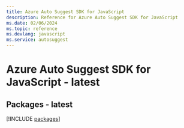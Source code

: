 ```yaml
---
title: Azure Auto Suggest SDK for JavaScript
description: Reference for Azure Auto Suggest SDK for JavaScript
ms.date: 02/06/2024
ms.topic: reference
ms.devlang: javascript
ms.service: autosuggest
---
```

# Azure Auto Suggest SDK for JavaScript - latest
## Packages - latest
[!INCLUDE [packages](auto-suggest-index.md)]